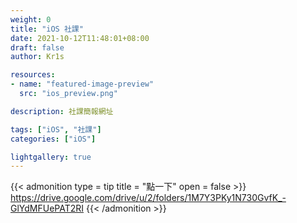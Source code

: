 ```yaml
---
weight: 0
title: "iOS 社課"
date: 2021-10-12T11:48:01+08:00
draft: false
author: Kr1s

resources:
- name: "featured-image-preview"
  src: "ios_preview.png"

description: 社課簡報網址

tags: ["iOS", "社課"]
categories: ["iOS"]

lightgallery: true
---
```



<!--more-->



{{< admonition type = tip title = "點一下" open = false >}}
https://drive.google.com/drive/u/2/folders/1M7Y3PKy1N730GvfK_-GlYdMFUePAT2RI
{{< /admonition >}}

